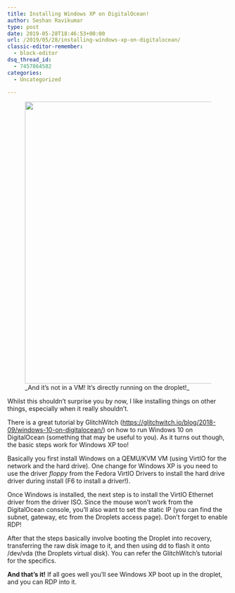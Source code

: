 ```yaml
---
title: Installing Windows XP on DigitalOcean!
author: Seshan Ravikumar
type: post
date: 2019-05-28T18:46:53+00:00
url: /2019/05/28/installing-windows-xp-on-digitalocean/
classic-editor-remember:
  - block-editor
dsq_thread_id:
  - 7457864582
categories:
  - Uncategorized

---
```

<figure class="wp-block-image"><img loading="lazy" width="1024" height="640" src="https://seshan.xyz/wp-content/uploads/2019/05/Screen-Shot-2019-05-28-at-2.31.01-PM-1024x640.png" alt="" class="wp-image-80" srcset="https://seshan.xyz/wp-content/uploads/2019/05/Screen-Shot-2019-05-28-at-2.31.01-PM-1024x640.png 1024w, https://seshan.xyz/wp-content/uploads/2019/05/Screen-Shot-2019-05-28-at-2.31.01-PM-300x188.png 300w, https://seshan.xyz/wp-content/uploads/2019/05/Screen-Shot-2019-05-28-at-2.31.01-PM-768x480.png 768w, https://seshan.xyz/wp-content/uploads/2019/05/Screen-Shot-2019-05-28-at-2.31.01-PM.png 1440w" sizes="(max-width: 1024px) 100vw, 1024px" /><figcaption>_And it&#8217;s not in a VM! It&#8217;s directly running on the droplet!_</figcaption></figure> 

Whilst this shouldn&#8217;t surprise you by now, I like installing things on other things, especially when it really shouldn&#8217;t.

There is a great tutorial by GlitchWitch (<https://glitchwitch.io/blog/2018-09/windows-10-on-digitalocean/>) on how to run Windows 10 on DigitalOcean (something that may be useful to you). As it turns out though, the basic steps work for Windows XP too!

Basically you first install Windows on a QEMU/KVM VM (using VirtIO for the network and the hard drive). One change for Windows XP is you need to use the driver _floppy_ from the Fedora VirtIO Drivers to install the hard drive driver during install (F6 to install a driver!). 

Once Windows is installed, the next step is to install the VirtIO Ethernet driver from the driver ISO. Since the mouse won&#8217;t work from the DigitalOcean console, you&#8217;ll also want to set the static IP (you can find the subnet, gateway, etc from the Droplets access page). Don&#8217;t forget to enable RDP!

After that the steps basically involve booting the Droplet into recovery, transferring the raw disk image to it, and then using dd to flash it onto /dev/vda (the Droplets virtual disk). You can refer the GlitchWitch&#8217;s tutorial for the specifics.

**And that&#8217;s it!** If all goes well you&#8217;ll see Windows XP boot up in the droplet, and you can RDP into it.